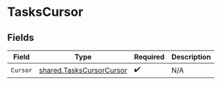 # TasksCursor


## Fields

| Field                                                                       | Type                                                                        | Required                                                                    | Description                                                                 |
| --------------------------------------------------------------------------- | --------------------------------------------------------------------------- | --------------------------------------------------------------------------- | --------------------------------------------------------------------------- |
| `Cursor`                                                                    | [shared.TasksCursorCursor](../../../pkg/models/shared/taskscursorcursor.md) | :heavy_check_mark:                                                          | N/A                                                                         |